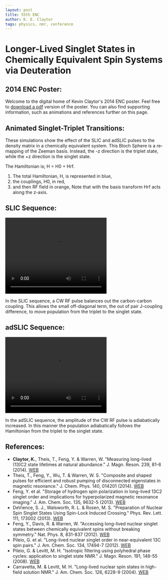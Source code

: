 ```yaml
---
layout: post
title: 55th ENC
author: K. E. Claytor
tags: physics, nmr, conference
---
```


# Longer-Lived Singlet States in Chemically Equivalent Spin Systems via Deuteration

## 2014 ENC Poster:

Welcome to the digital home of Kevin Claytor's 2014 ENC poster.
Feel free to [download a pdf](/assets/docs/2014_Claytor_ENC.pdf) version of the poster.
You can also find supporting information, such as animations and references further on this page.

## Animated Singlet-Triplet Transitions:

These simulations show the effect of the SLIC and adSLIC pulses to the density matrix in a chemically equivalent system.
This Bloch Sphere is a re-mapping of the Zeeman basis.
Instead, the -z direction is the triplet state, while the +z direction is the singlet state.

The Hamiltonian is; H = H0 + Hrf.
1) The total Hamiltonian, H, is represented in blue,
2) the couplings, H0, in red,
3) and then RF field in orange,
Note that with the basis transform Hrf acts along the z-axis.

## SLIC Sequence:

<video width="320" height="240" controls>
  <source src="movies/slic.mp4" type="video/mp4">
</video>

In the SLIC sequence, a CW RF pulse balances out the carbon-carbon coupling.
This allows the small off-diagonal term, the out of pair J-coupling difference, to move population from the triplet to the singlet state.

## adSLIC Sequence:

<video width="320" height="240" controls>
  <source src="movies/adslic.mp4" type="video/mp4">
</video>

In the adSLIC sequence, the amplitude of the CW RF pulse is adiabatically increased.
In this manner the population adiabatically follows the Hamiltonian from the triplet to the singlet state.

## References:

- **Claytor, K.**, Theis, T., Feng, Y. & Warren, W. "Measuring long-lived (13)C2 state lifetimes at natural abundance." J. Magn. Reson. 239, 81-6 (2014). [WEB](http://www.sciencedirect.com/science/article/pii/S1090780713003194)
- Theis, T., Feng, Y., Wu, T. & Warren, W. S. "Composite and shaped pulses for efficient and robust pumping of disconnected eigenstates in magnetic resonance." J. Chem. Phys. 140, 014201 (2014). [WEB](http://scitation.aip.org/content/aip/journal/jcp/140/1/10.1063/1.4851337)
- Feng, Y. et al. "Storage of hydrogen spin polarization in long-lived 13C2 singlet order and implications for hyperpolarized magnetic resonance imaging." J. Am. Chem. Soc. 135, 9632-5 (2013). [WEB](http://pubs.acs.org/doi/abs/10.1021/ja404936p)
- DeVience, S. J., Walsworth, R. L. & Rosen, M. S. "Preparation of Nuclear Spin Singlet States Using Spin-Lock Induced Crossing." Phys. Rev. Lett. 111, 173002 (2013). [WEB](http://journals.aps.org/prl/abstract/10.1103/PhysRevLett.111.173002)
- Feng, Y., Davis, R. & Warren, W. "Accessing long-lived nuclear singlet states between chemically equivalent spins without breaking symmetry." Nat. Phys. 8, 831-837 (2012). [WEB](https://www.nature.com/articles/nphys2425)
- Pileio, G. et al. "Long-lived nuclear singlet order in near-equivalent 13C spin pairs." J. Am. Chem. Soc. 134, 17494-7 (2012). [WEB](http://pubs.acs.org/doi/full/10.1021/ja3089873)
- Pileio, G. & Levitt, M. H. "Isotropic filtering using polyhedral phase cycles: application to singlet state NMR." J. Magn. Reson. 191, 148-55 (2008). [WEB](http://www.sciencedirect.com/science/article/pii/S1090780707003618)
- Carravetta, M. & Levitt, M. H. "Long-lived nuclear spin states in high-field solution NMR." J. Am. Chem. Soc. 126, 6228-9 (2004). [WEB](http://pubs.acs.org/doi/abs/10.1021/ja0490931)
